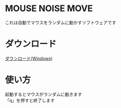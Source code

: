 # MOUSE NOISE MOVE

これは自動でマウスをランダムに動かすソフトウェアです

# ダウンロード

[ダウンロード(Windows)](https://github.com/PenguinCabinet/mouse-noise-move/releases/download/1.0.0/mouse_noise_move.1.0.0.win-x64.zip)

# 使い方
起動するとマウスがランダムに動きます  
「q」を押すと終了します
